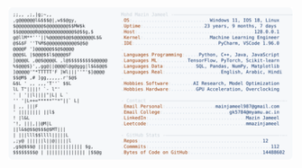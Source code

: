 <picture>
  <source srcset="https://raw.githubusercontent.com/mmazinjameel/mmazinjameel/main/dark_mode.svg?v=1754972359" media="(prefers-color-scheme: dark)">
  <img src="https://raw.githubusercontent.com/mmazinjameel/mmazinjameel/main/light_mode.svg?v=1754972359">
</picture>
